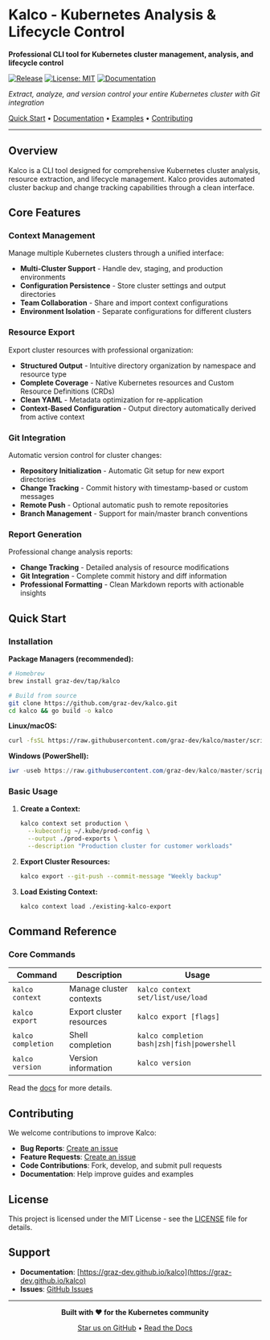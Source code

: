 # Kalco - Kubernetes Analysis & Lifecycle Control

**Professional CLI tool for Kubernetes cluster management, analysis, and lifecycle control**

[![Release](https://img.shields.io/github/v/release/graz-dev/kalco)](https://github.com/graz-dev/kalco/releases)
[![License: MIT](https://img.shields.io/badge/License-MIT-yellow.svg)](https://opensource.org/licenses/MIT)
[![Documentation](https://img.shields.io/badge/docs-available-brightgreen)](https://graz-dev.github.io/kalco)

*Extract, analyze, and version control your entire Kubernetes cluster with Git integration*

[Quick Start](#quick-start) • [Documentation](https://graz-dev.github.io/kalco) • [Examples](#examples) • [Contributing](#contributing)

---

## Overview

Kalco is a CLI tool designed for comprehensive Kubernetes cluster analysis, resource extraction, and lifecycle management. Kalco provides automated cluster backup and change tracking capabilities through a clean interface.

## Core Features

### Context Management
Manage multiple Kubernetes clusters through a unified interface:

- **Multi-Cluster Support** - Handle dev, staging, and production environments
- **Configuration Persistence** - Store cluster settings and output directories
- **Team Collaboration** - Share and import context configurations
- **Environment Isolation** - Separate configurations for different clusters

### Resource Export
Export cluster resources with professional organization:

- **Structured Output** - Intuitive directory organization by namespace and resource type
- **Complete Coverage** - Native Kubernetes resources and Custom Resource Definitions (CRDs)
- **Clean YAML** - Metadata optimization for re-application
- **Context-Based Configuration** - Output directory automatically derived from active context

### Git Integration
Automatic version control for cluster changes:

- **Repository Initialization** - Automatic Git setup for new export directories
- **Change Tracking** - Commit history with timestamp-based or custom messages
- **Remote Push** - Optional automatic push to remote repositories
- **Branch Management** - Support for main/master branch conventions

### Report Generation
Professional change analysis reports:

- **Change Tracking** - Detailed analysis of resource modifications
- **Git Integration** - Complete commit history and diff information
- **Professional Formatting** - Clean Markdown reports with actionable insights

## Quick Start

### Installation

**Package Managers (recommended):**
```bash
# Homebrew
brew install graz-dev/tap/kalco

# Build from source
git clone https://github.com/graz-dev/kalco.git
cd kalco && go build -o kalco
```

**Linux/macOS:**
```bash
curl -fsSL https://raw.githubusercontent.com/graz-dev/kalco/master/scripts/install.sh | bash
```

**Windows (PowerShell):**
```powershell
iwr -useb https://raw.githubusercontent.com/graz-dev/kalco/master/scripts/install.ps1 | iex
```

### Basic Usage

1. **Create a Context:**
   ```bash
   kalco context set production \
     --kubeconfig ~/.kube/prod-config \
     --output ./prod-exports \
     --description "Production cluster for customer workloads"
   ```

2. **Export Cluster Resources:**
   ```bash
   kalco export --git-push --commit-message "Weekly backup"
   ```

3. **Load Existing Context:**
   ```bash
   kalco context load ./existing-kalco-export
   ```

## Command Reference

### Core Commands

| Command | Description | Usage |
|---------|-------------|-------|
| `kalco context` | Manage cluster contexts | `kalco context set/list/use/load` |
| `kalco export` | Export cluster resources | `kalco export [flags]` |
| `kalco completion` | Shell completion | `kalco completion bash\|zsh\|fish\|powershell` |
| `kalco version` | Version information | `kalco version` |

Read the [docs](https://graz-dev.github.io/kalco) for more details.

## Contributing

We welcome contributions to improve Kalco:

- **Bug Reports**: [Create an issue](https://github.com/graz-dev/kalco/issues/new)
- **Feature Requests**: [Create an issue](https://github.com/graz-dev/kalco/issues/new)
- **Code Contributions**: Fork, develop, and submit pull requests
- **Documentation**: Help improve guides and examples

## License

This project is licensed under the MIT License - see the [LICENSE](LICENSE) file for details.

## Support

- **Documentation**: [https://graz-dev.github.io/kalco](https://graz-dev.github.io/kalco)
- **Issues**: [GitHub Issues](https://github.com/graz-dev/kalco/issues)

---

<div align="center">

**Built with ❤️ for the Kubernetes community**

[Star us on GitHub](https://github.com/graz-dev/kalco) • [Read the Docs](https://graz-dev.github.io/kalco)

</div>
